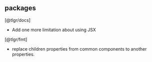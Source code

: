 ## packages

[@tlgr/docs]

- Add one more limitation about using JSX

[@tlgr/fmt]

- replace children properties from common components to another properties.
